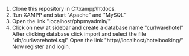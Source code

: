 1. Clone this repository in C:\xampp\htdocs.
2. Run XAMPP and start "Apache" and "MySQL"
3. Open the link "localhost/phpmyadmin/".
4. Click on new at sidebar and create a database name "curlwarehotel"
After clicking database click import and select the file "db/curlwarehotel.sql"
Open the link "http://localhost/hotelbooking/"
Now register and login.
